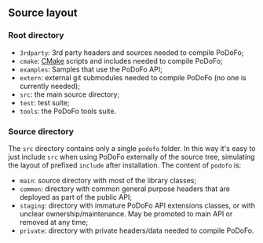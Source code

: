 ## Source layout

### Root directory

- `3rdparty`: 3rd party headers and sources needed to compile PoDoFo;
- `cmake`: [CMake](https://cmake.org/) scripts and includes needed to compile PoDoFo;
- `examples`: Samples that use the PoDoFo API;
- `extern`: external git submodules needed to compile PoDoFo (no one is currently needed);
- `src`: the main source directory;
- `test`: test suite;
- `tools`: the PoDoFo tools suite.

### Source directory
The `src` directory contains only a single `podofo` folder.
In this way it's easy to just include `src` when using PoDoFo
externally of the source tree, simulating the layout of prefixed
`include` after installation. The content of `podofo` is:

- `main`: source directory with most of the library classes;
- `common`: directory with common general purpose headers that
  are deployed as part of the public API;
- `staging`: directory with immature PoDoFo API extensions classes,
  or with unclear ownership/maintenance. May be promoted to
  main API or removed at any time;
- `private`: directory with private headers/data needed to compile PoDoFo.
